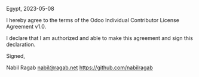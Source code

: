 Egypt, 2023-05-08

I hereby agree to the terms of the Odoo Individual Contributor License Agreement v1.0.

I declare that I am authorized and able to make this agreement and sign this declaration.

Signed,

Nabil Ragab nabil@ragab.net https://github.com/nabilragab
